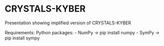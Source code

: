 # CRYSTALS-KYBER
Presentation showing implified version of CRYSTALS-KYBER

Requirements:
  Python packages:
    - NumPy -> pip install numpy
    - SymPy -> pip install sympy
